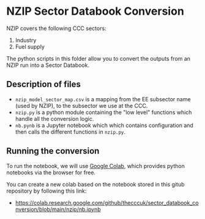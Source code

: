 # NZIP Sector Databook Conversion

NZIP covers the following CCC sectors:

1. Industry
2. Fuel supply

The python scripts in this folder allow you to convert the outputs from an NZIP run into a Sector Databook.

## Description of files

- `nzip_model_sector_map.csv` is a mapping from the EE subsector name (used by NZIP), to the subsector we use at the CCC.
- `nzip.py` is a python module containing the "low level" functions which handle all the conversion logic.
- `nb.pynb` is a Jupyter notebook which which contains configuration and then calls the different functions in `nzip.py`.

## Running the conversion

To run the notebook, we will use [Google Colab](https://colab.research.google.com/), which provides python notebooks via the browser for free.

You can create a new colab based on the notebook stored in this gitub repository by following this link:

- https://colab.research.google.com/github/thecccuk/sector_databook_conversion/blob/main/nzip/nb.ipynb

